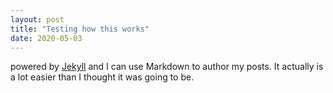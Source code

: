 ```yaml
---
layout: post
title: "Testing how this works"
date: 2020-05-03
---
```


 powered by [Jekyll](http://jekyllrb.com) and I can use Markdown to author my posts. It actually is a lot easier than I thought it was going to be.
